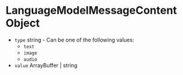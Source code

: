 # LanguageModelMessageContent Object

* `type` string - Can be one of the following values:
  * `text`
  * `image`
  * `audio`
* `value` ArrayBuffer | string

